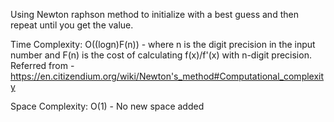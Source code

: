 Using Newton raphson method to initialize with a best guess and then repeat until you get the value. 

Time Complexity:
O((logn)F(n)) - where n is the digit precision in the input number and F(n) is the cost of calculating f(x)/f'(x) with n-digit precision. Referred from - https://en.citizendium.org/wiki/Newton's_method#Computational_complexity

Space Complexity:
O(1) - No new space added